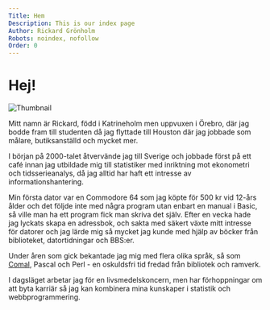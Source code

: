 ```yaml
---
Title: Hem
Description: This is our index page
Author: Rickard Grönholm
Robots: noindex, nofollow
Order: 0
---
```

Hej!
====
<img src="%assets_url%/img/me.jpg" alt="Thumbnail" class="thumbnail">

Mitt namn är Rickard, född i Katrineholm men uppvuxen i Örebro, där jag bodde fram till studenten då jag flyttade till Houston där jag jobbade som målare, butiksanställd och mycket mer. 

I början på 2000-talet åtvervände jag till Sverige och jobbade först på ett café innan jag utbildade mig till statistiker med inriktning mot ekonometri och tidsserieanalys, då jag alltid har haft ett intresse av informationshantering.

Min första dator var en Commodore 64 som jag köpte för 500 kr vid 12-års ålder och det följde inte med några program utan enbart en manual i Basic, så ville man ha ett program fick man skriva det själv. Efter en vecka hade jag lyckats skapa en adressbok, och sakta med säkert växte mitt intresse för datorer och jag lärde mig så mycket jag kunde med hjälp av böcker från biblioteket, datortidningar och BBS:er.

Under åren som gick bekantade jag mig med flera olika språk, så som [Comal](https://sv.wikipedia.org/wiki/Compis), Pascal och Perl - en oskuldsfri tid fredad från bibliotek och ramverk.

I dagsläget arbetar jag för en livsmedelskoncern, men har förhoppningar om att byta karriär så jag kan kombinera mina kunskaper i statistik och webbprogrammering.

